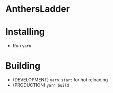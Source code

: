 # AnthersLadder

# Installing

- Run `yarn`

# Building
- (DEVELOPMENT) `yarn start` for hot reloading
- (PRODUCTION) `yarn build`